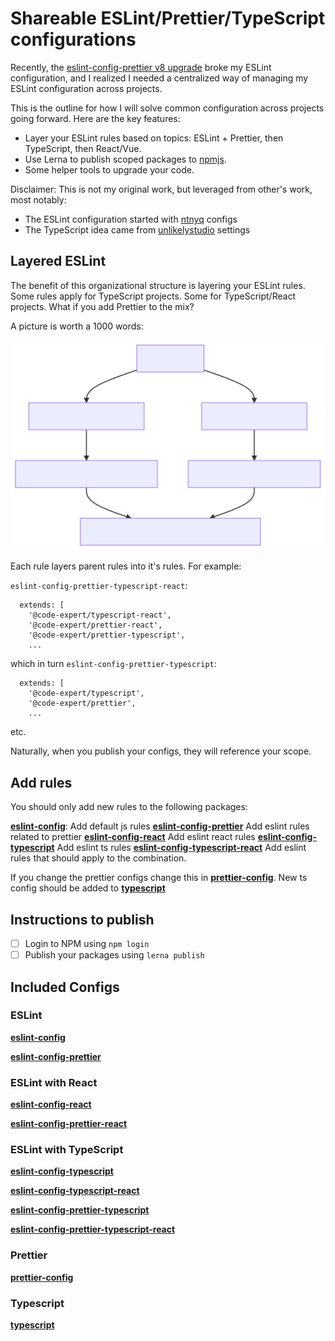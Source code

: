 # Shareable ESLint/Prettier/TypeScript configurations

Recently, the [eslint-config-prettier v8 upgrade](https://github.com/prettier/eslint-config-prettier/blob/main/CHANGELOG.md#version-800-2021-02-21) broke my ESLint configuration, and I realized I needed a centralized way of managing my ESLint configuration across projects.

This is the outline for how I will solve common configuration across projects going forward.  Here are the key features:

* Layer your ESLint rules based on topics: ESLint + Prettier, then TypeScript, then React/Vue.
* Use Lerna to publish scoped packages to [npmjs](https://www.npmjs.com/).
* Some helper tools to upgrade your code.

Disclaimer: This is not my original work, but leveraged from other's work, most notably:

* The ESLint configuration started with [ntnyq](https://github.com/ntnyq/configs) configs
* The TypeScript idea came from [unlikelystudio](https://github.com/unlikelystudio/bases) settings 

## Layered ESLint

The benefit of this organizational structure is layering your ESLint rules.  Some rules apply for TypeScript projects.  Some for TypeScript/React projects.  What if you add Prettier to the mix?

A picture is worth a 1000 words:

[![](./layered.svg)](https://mermaid-js.github.io/mermaid-live-editor/edit##eyJjb2RlIjoiZ3JhcGggVERcbiAgRVtlc2xpbnQtY29uZmlnXSAtLT4gRVBbZXNsaW50LWNvbmZpZy1wcmV0dGllcl1cbiAgRSAtLT4gRVRbZXNsaW50LWNvbmZpZy10eXBlc2NyaXB0XVxuXG4gIEVQIC0tPiBFUFJbZXNsaW50LWNvbmZpZy1wcmV0dGllci1yZWFjdF1cbiAgRVBUIC0tPiBFUFRSW2VzbGludC1jb25maWctcHJldHRpZXItdHlwZXNjcmlwdC1yZWFjdF1cbiAgRVBSIC0tPiBFUFRSW2VzbGludC1jb25maWctcHJldHRpZXItdHlwZXNjcmlwdC1yZWFjdF1cbiAgRVQgLS0-IEVQVFtlc2xpbnQtY29uZmlnLXR5cGVzY3JpcHQtcmVhY3RdIiwibWVybWFpZCI6IntcbiAgXCJ0aGVtZVwiOiBcImRlZmF1bHRcIlxufSIsInVwZGF0ZUVkaXRvciI6ZmFsc2UsImF1dG9TeW5jIjp0cnVlLCJ1cGRhdGVEaWFncmFtIjpmYWxzZX0)

Each rule layers parent rules into it's rules.  For example:

`eslint-config-prettier-typescript-react`:

```
  extends: [
    '@code-expert/typescript-react',
    '@code-expert/prettier-react',
    '@code-expert/prettier-typescript',
    ...
```

which in turn `eslint-config-prettier-typescript`:

```
  extends: [
    '@code-expert/typescript',
    '@code-expert/prettier',
    ...
```
etc.

Naturally, when you publish your configs, they will reference your scope.

## Add rules

You should only add new rules to the following packages:

**[eslint-config](./packages/eslint-config)**: Add default js rules
**[eslint-config-prettier](./packages/eslint-config-prettier)** Add eslint rules related to prettier
**[eslint-config-react](./packages/eslint-config-react)** Add eslint react rules
**[eslint-config-typescript](./packages/eslint-config-typescript)** Add eslint ts rules
**[eslint-config-typescript-react](./packages/eslint-config-typescript-react)** Add eslint rules that should apply to the combination.

If you change the prettier configs change this in **[prettier-config](./packages/prettier-config)**. New ts config should be added to **[typescript](./packages/typescript)**




## Instructions to publish

- [ ] Login to NPM using `npm login`
- [ ] Publish your packages using `lerna publish`

## Included Configs

### ESLint

**[eslint-config](./packages/eslint-config)**

**[eslint-config-prettier](./packages/eslint-config-prettier)**

### ESLint with React

**[eslint-config-react](./packages/eslint-config-react)**

**[eslint-config-prettier-react](./packages/eslint-config-prettier-react)**

### ESLint with TypeScript

**[eslint-config-typescript](./packages/eslint-config-typescript)**

**[eslint-config-typescript-react](./packages/eslint-config-typescript-react)**

**[eslint-config-prettier-typescript](./packages/eslint-config-prettier-typescript)**

**[eslint-config-prettier-typescript-react](./packages/eslint-config-prettier-typescript-react)**

### Prettier

**[prettier-config](./packages/prettier-config)**

### Typescript

**[typescript](./packages/typescript)**
